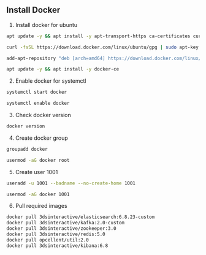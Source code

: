 ## Install Docker

1. Install docker for ubuntu
```bash
apt update -y && apt install -y apt-transport-https ca-certificates curl software-properties-common
```
```bash
curl -fsSL https://download.docker.com/linux/ubuntu/gpg | sudo apt-key add -
```
```bash
add-apt-repository "deb [arch=amd64] https://download.docker.com/linux/ubuntu $(lsb_release -cs) stable"
```
```bash
apt update -y && apt install -y docker-ce
```

2. Enable docker for systemctl
```bash
systemctl start docker
```
```bash
systemctl enable docker
```

3. Check docker version
```bash
docker version
```

4. Create docker group
```bash
groupadd docker
```
```bash
usermod -aG docker root
```

5. Create user 1001
```bash
useradd -u 1001 --badname --no-create-home 1001
```
```bash
usermod -aG docker 1001
```

6. Pull required images
```bash
docker pull 3dsinteractive/elasticsearch:6.8.23-custom
docker pull 3dsinteractive/kafka:2.0-custom
docker pull 3dsinteractive/zookeeper:3.0
docker pull 3dsinteractive/redis:5.0
docker pull opcellent/util:2.0
docker pull 3dsinteractive/kibana:6.8
```